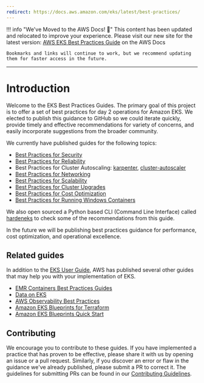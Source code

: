 ```yaml
---
redirect: https://docs.aws.amazon.com/eks/latest/best-practices/
---
```


!!! info "We've Moved to the AWS Docs! 🚀"
    This content has been updated and relocated to improve your experience. 
    Please visit our new site for the latest version:
    [AWS EKS Best Practices Guide](https://docs.aws.amazon.com/eks/latest/best-practices/) on the AWS Docs

    Bookmarks and links will continue to work, but we recommend updating them for faster access in the future.

---

# Introduction
Welcome to the EKS Best Practices Guides.  The primary goal of this project is to offer a set of best practices for day 2 operations for Amazon EKS. We elected to publish this guidance to GitHub so we could iterate quickly, provide timely and effective recommendations for variety of concerns, and easily incorporate suggestions from the broader community.  

We currently have published guides for the following topics: 

* [Best Practices for Security](security/docs/)
* [Best Practices for Reliability](reliability/docs/)
* Best Practices for Cluster Autoscaling: [karpenter](karpenter/), [cluster-autoscaler](cluster-autoscaling/)
* [Best Practices for Networking](networking/index/)
* [Best Practices for Scalability](scalability/docs/)
* [Best Practices for Cluster Upgrades](upgrades/)
* [Best Practices for Cost Optimization](cost_optimization/cfm_framework.md)
* [Best Practices for Running Windows Containers](windows/docs/ami/)

We also open sourced a Python based CLI (Command Line Interface) called [hardeneks](https://github.com/aws-samples/hardeneks) to check some of the recommendations from this guide.

In the future we will be publishing best practices guidance for performance, cost optimization, and operational excellence. 

## Related guides
In addition to the [EKS User Guide](https://docs.aws.amazon.com/eks/latest/userguide/what-is-eks.html), AWS has published several other guides that may help you with your implementation of EKS.

* [EMR Containers Best Practices Guides](https://aws.github.io/aws-emr-containers-best-practices/)
* [Data on EKS](https://awslabs.github.io/data-on-eks/)
* [AWS Observability Best Practices](https://aws-observability.github.io/observability-best-practices/)
* [Amazon EKS Blueprints for Terraform](https://aws-ia.github.io/terraform-aws-eks-blueprints/)
* [Amazon EKS Blueprints Quick Start](https://aws-quickstart.github.io/cdk-eks-blueprints/)

## Contributing
We encourage you to contribute to these guides. If you have implemented a practice that has proven to be effective, please share it with us by opening an issue or a pull request. Similarly, if you discover an error or flaw in the guidance we've already published, please submit a PR to correct it. The guidelines for submitting PRs can be found in our [Contributing Guidelines](https://github.com/aws/aws-eks-best-practices/blob/master/CONTRIBUTING.md).
